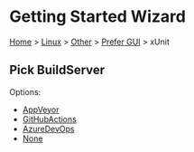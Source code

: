 <!--
GENERATED FILE - DO NOT EDIT
This file was generated by [MarkdownSnippets](https://github.com/SimonCropp/MarkdownSnippets).
Source File: /docs/mdsource/wiz/Linux_Other_Gui_xUnit.source.md
To change this file edit the source file and then run MarkdownSnippets.
-->

# Getting Started Wizard

[Home](/docs/wiz/readme.md) > [Linux](Linux.md) > [Other](Linux_Other.md) > [Prefer GUI](Linux_Other_Gui.md) > xUnit

## Pick BuildServer

Options:
 * [AppVeyor](Linux_Other_Gui_xUnit_AppVeyor.md)
 * [GitHubActions](Linux_Other_Gui_xUnit_GitHubActions.md)
 * [AzureDevOps](Linux_Other_Gui_xUnit_AzureDevOps.md)
 * [None](Linux_Other_Gui_xUnit_None.md)
